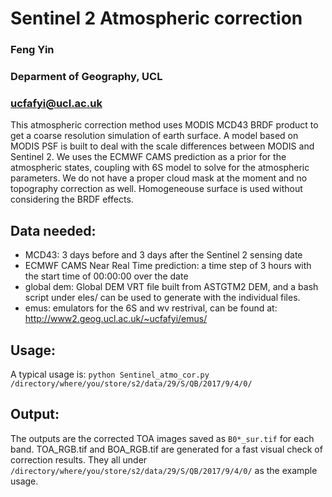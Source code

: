 # Sentinel 2 Atmospheric correction 
### Feng Yin
### Deparment of Geography, UCL
### ucfafyi@ucl.ac.uk

This atmospheric correction method uses MODIS MCD43 BRDF product to get a coarse resolution simulation of earth surface. A model based on MODIS PSF is built to deal with the scale differences between MODIS and Sentinel 2. We uses the ECMWF CAMS prediction as a prior for the atmospheric states, coupling with 6S model to solve for the atmospheric parameters. We do not have a proper cloud mask at the moment and no topography correction as well. Homogeneouse surface is used without considering the BRDF effects.

## Data needed:
* MCD43: 3 days before and 3 days after the Sentinel 2 sensing date
* ECMWF CAMS Near Real Time prediction: a time step of 3 hours with the start time of 00:00:00 over the date
* global dem: Global DEM VRT file built from ASTGTM2 DEM, and a bash script under eles/ can be used to generate with the individual files.
* emus: emulators for the 6S and wv restrival, can be found at: http://www2.geog.ucl.ac.uk/~ucfafyi/emus/

## Usage:
A typical usage is:
 `python Sentinel_atmo_cor.py /directory/where/you/store/s2/data/29/S/QB/2017/9/4/0/`

## Output:
The outputs are the corrected TOA images saved as `B0*_sur.tif` for each band. TOA_RGB.tif and BOA_RGB.tif are generated for a fast visual check of correction results. They all under `/directory/where/you/store/s2/data/29/S/QB/2017/9/4/0/` as the example usage.
